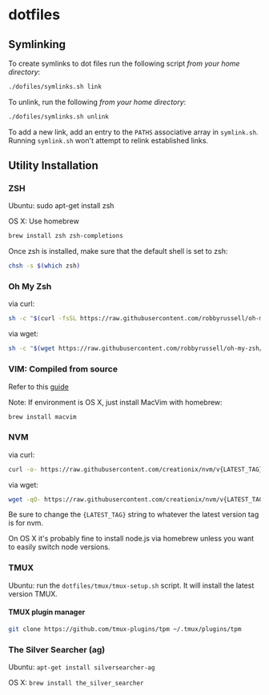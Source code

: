 # dotfiles

## Symlinking

To create symlinks to dot files run the following script *from your home directory*:

```sh
./dofiles/symlinks.sh link
```

To unlink, run the following *from your home directory*:

```sh
./dofiles/symlinks.sh unlink
```

To add a new link, add an entry to the `PATHS` associative array in `symlink.sh`. Running `symlink.sh` won't attempt to relink established links.

## Utility Installation

### ZSH

Ubuntu: sudo apt-get install zsh

OS X: Use homebrew

```sh
brew install zsh zsh-completions
```

Once zsh is installed, make sure that the default shell is set to zsh:

```sh
chsh -s $(which zsh)
```

### Oh My Zsh

via curl:

```sh
sh -c "$(curl -fsSL https://raw.githubusercontent.com/robbyrussell/oh-my-zsh/master/tools/install.sh)"
```

via wget:


```sh
sh -c "$(wget https://raw.githubusercontent.com/robbyrussell/oh-my-zsh/master/tools/install.sh -O -)"
```

### VIM: Compiled from source

Refer to this [guide](https://github.com/Valloric/YouCompleteMe/wiki/Building-Vim-from-source)

Note: If environment is OS X, just install MacVim with homebrew:

```sh
brew install macvim
```

### NVM

via curl:

```sh
curl -o- https://raw.githubusercontent.com/creationix/nvm/v{LATEST_TAG}/install.sh | bash
```

via wget:

```sh
wget -qO- https://raw.githubusercontent.com/creationix/nvm/v{LATEST_TAG}/install.sh | bash
```

Be sure to change the `{LATEST_TAG}` string to whatever the latest version tag is for nvm.

On OS X it's probably fine to install node.js via homebrew unless you want to easily switch node versions.

### TMUX

Ubuntu: run the `dotfiles/tmux/tmux-setup.sh` script. It will install the latest version TMUX.

#### TMUX plugin manager

```sh
git clone https://github.com/tmux-plugins/tpm ~/.tmux/plugins/tpm
```

### The Silver Searcher (ag)

Ubuntu: `apt-get install silversearcher-ag`

OS X: `brew install the_silver_searcher`
